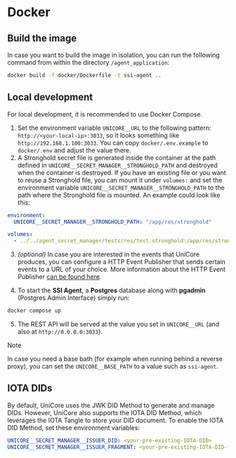 # Docker

## Build the image

In case you want to build the image in isolation, you can run the following command from within the directory `/agent_application`:

```bash
docker build -f docker/Dockerfile -t ssi-agent ..
```

## Local development

For local development, it is recommended to use Docker Compose.

1. Set the environment variable `UNICORE__URL` to the following pattern: `http://<your-local-ip>:3033`, so it looks something like `http://192.168.1.100:3033`. You can copy `docker/.env.example` to `docker/.env` and adjust the value there.
2. A Stronghold secret file is generated inside the container at the path defined in `UNICORE__SECRET_MANAGER__STRONGHOLD_PATH` and destroyed when the container is destroyed.
   If you have an existing file or you want to reuse a Stronghold file, you can mount it under `volumes:` and set the environment variable `UNICORE__SECRET_MANAGER__STRONGHOLD_PATH` to the path where the Stronghold file is mounted.
   An example could look like this:

```yaml
environment:
  UNICORE__SECRET_MANAGER__STRONGHOLD_PATH: "/app/res/stronghold"

volumes:
  - ../../agent_secret_manager/tests/res/test.stronghold:/app/res/stronghold
```

3. _(optional)_ In case you are interested in the events that UniCore produces, you can configure a HTTP Event Publisher that sends
   certain events to a URL of your choice. More information about the HTTP Event Publisher [can be found here](../../agent_event_publisher_http/README.md).

4. To start the **SSI Agent**, a **Postgres** database along with **pgadmin** (Postgres Admin Interface) simply run:

```bash
docker compose up
```

5. The REST API will be served at the value you set in `UNICORE__URL` (and also at `http://0.0.0.0:3033`).

> [!NOTE]
> In case you need a base bath (for example when running behind a reverse proxy), you can set the `UNICORE__BASE_PATH` to a value such as `ssi-agent`.

## IOTA DIDs

By default, UniCore uses the JWK DID Method to generate and manage DIDs. However, UniCore also supports the IOTA DID
Method, which leverages the IOTA Tangle to store your DID document. To enable the IOTA DID Method, set these environment
variables:

```yaml
UNICORE__SECRET_MANAGER__ISSUER_DID: <your-pre-existing-IOTA-DID>
UNICORE__SECRET_MANAGER__ISSUER_FRAGMENT: <your-pre-existing-IOTA-DID-fragment>
```
